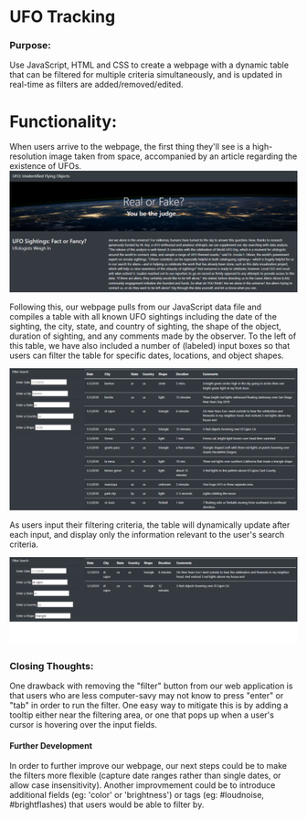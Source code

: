 # UFO Tracking


### Purpose:
Use JavaScript, HTML and CSS to create a webpage with a dynamic table that can be filtered for multiple criteria simultaneously, and is updated in real-time as filters are added/removed/edited.

# Functionality:
When users arrive to the webpage, the first thing they'll see is a high-resolution image taken from space, accompanied by an article regarding the existence of UFOs. 
![demo_img](demo.png)

Following this, our webpage pulls from our JavaScript data file and compiles a table with all known UFO sightings including the date of the sighting, the city, state, and country of sighting, the shape of the object, duration of sighting, and any comments made by the observer. To the left of this table, we have also included a number of (labeled) input boxes so that users can filter the table for specific dates, locations, and object shapes. 

![filters_empty](filters_empty.png)

As users input their filtering criteria, the table will dynamically update after each input, and display only the information relevant to the user's search criteria.

![filtered](filtered.png)


### Closing Thoughts:
One drawback with removing the "filter" button from our web application is that users who are less computer-savy may not know to press "enter" or "tab" in order to run the filter. One easy way to mitigate this is by adding a tooltip either near the filtering area, or one that pops up when a user's cursor is hovering over the input fields.

#### Further Development
In order to further improve our webpage, our next steps could be to make the filters more flexible (capture date ranges rather than single dates, or allow case insensitivity). Another improvmement could be to introduce additional fields (eg: 'color' or 'brightness') or tags (eg: #loudnoise, #brightflashes) that users would be able to filter by.